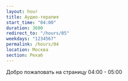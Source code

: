 ```yaml
---
layout: hour
title: Аудио-терапия
start_time: "04:00"
duration: 3600
redirect_to: "/hours/05"
weekdays: "1234567"
permalink: /hours/04
location: Москва
section: Рехаб
---
```


<!-- Содержимое для отображения в 04:00 - 05:00 -->
<p>Добро пожаловать на страницу 04:00 - 05:00</p>
